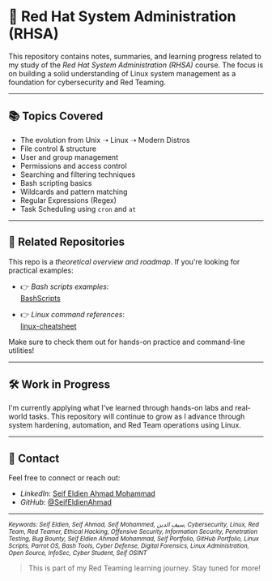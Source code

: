 # 🐧 Red Hat System Administration (RHSA)

This repository contains notes, summaries, and learning progress related to my study of the *Red Hat System Administration (RHSA)* course. The focus is on building a solid understanding of Linux system management as a foundation for cybersecurity and Red Teaming.

---

## 📚 Topics Covered

- The evolution from Unix ➝ Linux ➝ Modern Distros
- File control & structure
- User and group management
- Permissions and access control
- Searching and filtering techniques
- Bash scripting basics
- Wildcards and pattern matching
- Regular Expressions (Regex)
- Task Scheduling using `cron` and `at`

---

## 🔗 Related Repositories

This repo is a *theoretical overview and roadmap*. If you're looking for practical examples:

- 👉 *Bash scripts examples*:  
  [BashScripts](https://github.com/SeifEldienAhmad/BashScripts)

- 👉 *Linux command references*:  
  [linux-cheatsheet](https://github.com/SeifEldienAhmad/Linux-cheatsheet-seif)

Make sure to check them out for hands-on practice and command-line utilities!

---

## 🛠️ Work in Progress

I'm currently applying what I’ve learned through hands-on labs and real-world tasks. This repository will continue to grow as I advance through system hardening, automation, and Red Team operations using Linux.

---

## 📩 Contact

Feel free to connect or reach out:
- *LinkedIn*: [Seif Eldien Ahmad Mohammad](https://www.linkedin.com/in/seif-eldein-ahmad-mohammad-2263362bb)
- *GitHub*: [@SeifEldienAhmad](https://github.com/SeifEldienAhmad)
---
<sub><i>Keywords: Seif Eldien, Seif Ahmad, Seif Mohammed, سيف الدين, Cybersecurity, Linux, Red Team, Red Teamer, Ethical Hacking, Offensive Security, Information Security, Penetration Testing, Bug Bounty, Seif Eldien Ahmad Mohammad, Seif Portfolio, GitHub Portfolio, Linux Scripts, Parrot OS, Bash Tools, Cyber Defense, Digital Forensics, Linux Administration, Open Source, InfoSec, Cyber Student, Seif OSINT</i></sub>
> This is part of my Red Teaming learning journey. Stay tuned for more!
